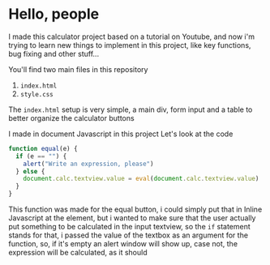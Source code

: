 # Hello, people

I made this calculator project based on a tutorial on Youtube, and now i'm trying to learn new things to implement in this project, like key functions, bug fixing and other stuff...

You'll find two main files in this repository
  1. `index.html`
  2. `style.css`

The `index.html` setup is very simple, a main div, form input and a table to better organize the calculator buttons


I made in document Javascript in this project
Let's look at the code
```javascript
function equal(e) {
  if (e == "") {
    alert("Write an expression, please")
  } else {
    document.calc.textview.value = eval(document.calc.textview.value)
  }
}
```
This function was made for the equal button, i could simply put that in Inline Javascript at the element, but i wanted to make sure that the user actually put something to be calculated in the input textview, so the `if` statement stands for that, i passed the value of the textbox as an argument for the function, so, if it's empty an alert window will show up, case not, the expression will be calculated, as it should